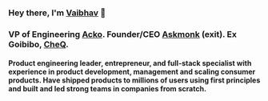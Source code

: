 ### Hey there, I'm <a href="https://vaibhavmagon.github.io">Vaibhav</a> 👋


### VP of Engineering <a href="https://acko.tech">Acko</a>. Founder/CEO <a href="https://askmonk.ml">Askmonk</a> (exit). Ex Goibibo, <a href="https://cheq.one">CheQ</a>.</h3>

#### Product engineering leader, entrepreneur, and full-stack specialist with experience in product development, management and scaling consumer products. Have shipped products to millions of users using first principles and built and led strong teams in companies from scratch.


<!--<div>
  
  ![vaibhavmagon's github stats](https://github-readme-stats.vercel.app/api?username=vaibhavmagon&show_icons=true&theme=dracula)
</div>-->

<!--
<p align="left">
    <a href="https://www.linkedin.com/in/vaibhavmagon/" target="_blank"><img align="center" src="https://cdn.jsdelivr.net/npm/simple-icons@3.0.1/icons/linkedin.svg" alt="vaibhavmagon" height="30" width="30" /></a>
  
  <a href="https://stackoverflow.com/users/5184225/vaibhav-magon" target="_blank"><img align="center" src="https://cdn.jsdelivr.net/npm/simple-icons@3.0.1/icons/stackoverflow.svg" alt="vaibhavmagon" height="30" width="30" /></a>
  
  <a href="https://vaibhavmagon.ml" target="_blank"><img align="center" src="https://cdn.jsdelivr.net/npm/simple-icons@3.0.1/icons/semanticweb.svg" alt="vaibhavmagon" height="30" width="30" /></a>
    
</p>

**vaibhavmagon/vaibhavmagon** is a ✨ _special_ ✨ repository because its `README.md` (this file) appears on your GitHub profile.

Here are some ideas to get you started:

- 🔭 I’m currently working on ...
- 🌱 I’m currently learning ...
- 👯 I’m looking to collaborate on ...
- 🤔 I’m looking for help with ...
- 💬 Ask me about ...
- 📫 How to reach me: ...
- 😄 Pronouns: ...
- ⚡ Fun fact: ...
-->

